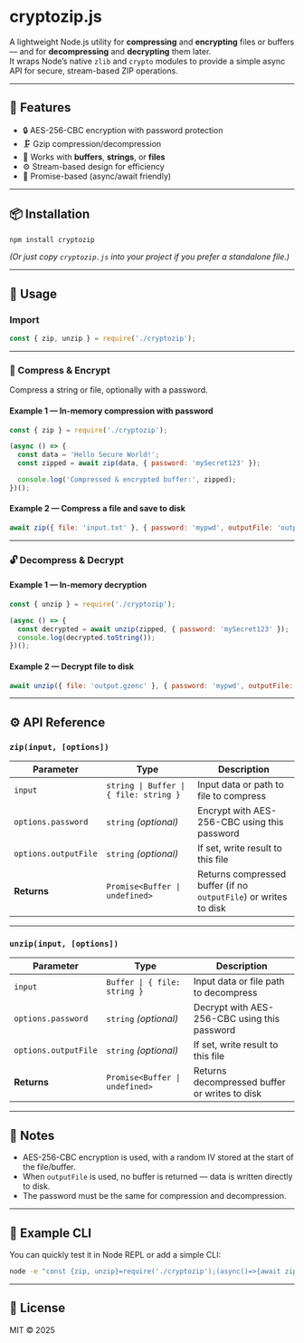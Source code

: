 # cryptozip.js

A lightweight Node.js utility for **compressing** and **encrypting** files or buffers — and for **decompressing** and **decrypting** them later.  
It wraps Node’s native `zlib` and `crypto` modules to provide a simple async API for secure, stream-based ZIP operations.

---

## 🚀 Features

- 🔒 AES-256-CBC encryption with password protection  
- 🗜️ Gzip compression/decompression  
- 💾 Works with **buffers**, **strings**, or **files**  
- ⚙️ Stream-based design for efficiency  
- 🧩 Promise-based (async/await friendly)  

---

## 📦 Installation

```bash
npm install cryptozip
```

*(Or just copy `cryptozip.js` into your project if you prefer a standalone file.)*

---

## 🧠 Usage

### Import

```js
const { zip, unzip } = require('./cryptozip');
```

---

### 🔐 Compress & Encrypt

Compress a string or file, optionally with a password.

#### Example 1 — In-memory compression with password

```js
const { zip } = require('./cryptozip');

(async () => {
  const data = 'Hello Secure World!';
  const zipped = await zip(data, { password: 'mySecret123' });

  console.log('Compressed & encrypted buffer:', zipped);
})();
```

#### Example 2 — Compress a file and save to disk

```js
await zip({ file: 'input.txt' }, { password: 'mypwd', outputFile: 'output.gzenc' });
```

---

### 🔓 Decompress & Decrypt

#### Example 1 — In-memory decryption

```js
const { unzip } = require('./cryptozip');

(async () => {
  const decrypted = await unzip(zipped, { password: 'mySecret123' });
  console.log(decrypted.toString());
})();
```

#### Example 2 — Decrypt file to disk

```js
await unzip({ file: 'output.gzenc' }, { password: 'mypwd', outputFile: 'restored.txt' });
```

---

## ⚙️ API Reference

### `zip(input, [options])`

| Parameter | Type | Description |
|------------|------|-------------|
| `input` | `string \| Buffer \| { file: string }` | Input data or path to file to compress |
| `options.password` | `string` *(optional)* | Encrypt with AES-256-CBC using this password |
| `options.outputFile` | `string` *(optional)* | If set, write result to this file |
| **Returns** | `Promise<Buffer \| undefined>` | Returns compressed buffer (if no `outputFile`) or writes to disk |

---

### `unzip(input, [options])`

| Parameter | Type | Description |
|------------|------|-------------|
| `input` | `Buffer \| { file: string }` | Input data or file path to decompress |
| `options.password` | `string` *(optional)* | Decrypt with AES-256-CBC using this password |
| `options.outputFile` | `string` *(optional)* | If set, write result to this file |
| **Returns** | `Promise<Buffer \| undefined>` | Returns decompressed buffer or writes to disk |

---

## 🧩 Notes

- AES-256-CBC encryption is used, with a random IV stored at the start of the file/buffer.  
- When `outputFile` is used, no buffer is returned — data is written directly to disk.  
- The password must be the same for compression and decompression.

---

## 🧪 Example CLI

You can quickly test it in Node REPL or add a simple CLI:

```bash
node -e "const {zip, unzip}=require('./cryptozip');(async()=>{await zip({file:'a.txt'},{password:'123',outputFile:'a.gzenc'})})();"
```

---

## 📝 License

MIT © 2025

